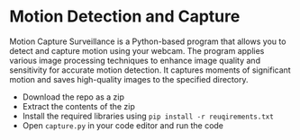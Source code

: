# Motion Detection and Capture
Motion Capture Surveillance is a Python-based program that allows you to detect and capture motion using your webcam. The program applies various image processing techniques to enhance image quality and sensitivity for accurate motion detection. It captures moments of significant motion and saves high-quality images to the specified directory. 

- Download the repo as a zip
-  Extract the contents of the zip
-  Install the required libraries using `pip install -r reuqirements.txt`
- Open `capture.py` in your code editor and run the code

